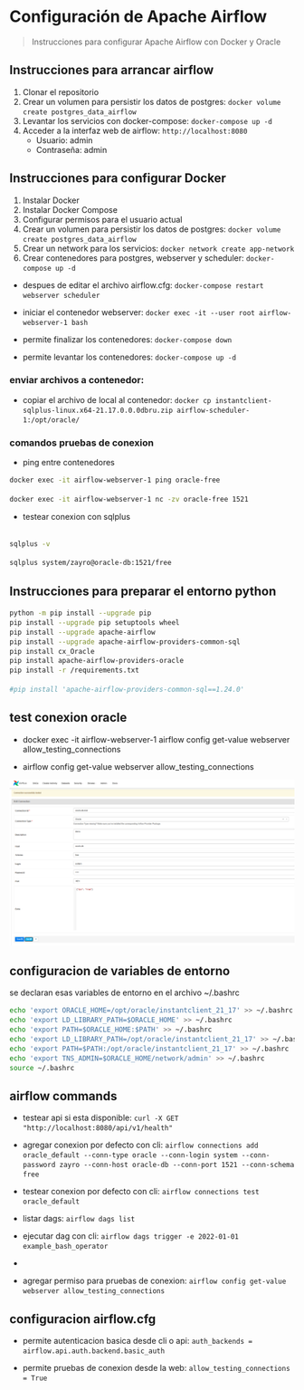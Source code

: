 # Configuración de Apache Airflow 

> Instrucciones para configurar Apache Airflow con Docker y Oracle

## Instrucciones para arrancar airflow

1. Clonar el repositorio
2. Crear un volumen para persistir los datos de postgres: `docker volume create postgres_data_airflow`
3. Levantar los servicios con docker-compose: `docker-compose up -d`
4. Acceder a la interfaz web de airflow: `http://localhost:8080`
	* Usuario: admin
	* Contraseña: admin


## Instrucciones para configurar Docker

1. Instalar Docker
2. Instalar Docker Compose
3. Configurar permisos para el usuario actual
4. Crear un volumen para persistir los datos de postgres: `docker volume create postgres_data_airflow`
5. Crear un network para los servicios: `docker network create app-network`
6. Crear contenedores para postgres, webserver y scheduler: `docker-compose up -d`
   
- despues de editar el archivo airflow.cfg: `docker-compose restart webserver scheduler`

- iniciar el contenedor webserver: `docker exec -it --user root airflow-webserver-1 bash`

- permite finalizar los contenedores: `docker-compose down`

- permite levantar los contenedores: `docker-compose up -d`
  

### enviar archivos a contenedor:

- copiar el archivo de local al contenedor: `docker cp instantclient-sqlplus-linux.x64-21.17.0.0.0dbru.zip airflow-scheduler-1:/opt/oracle/`



### comandos pruebas de conexion

- ping entre contenedores
  
```bash
docker exec -it airflow-webserver-1 ping oracle-free

docker exec -it airflow-webserver-1 nc -zv oracle-free 1521
```


- testear conexion con sqlplus

```bash

sqlplus -v

sqlplus system/zayro@oracle-db:1521/free
```


## Instrucciones para preparar el entorno python

```bash
python -m pip install --upgrade pip
pip install --upgrade pip setuptools wheel
pip install --upgrade apache-airflow
pip install --upgrade apache-airflow-providers-common-sql
pip install cx_Oracle
pip install apache-airflow-providers-oracle
pip install -r /requirements.txt

#pip install 'apache-airflow-providers-common-sql==1.24.0'
```

## test conexion oracle

- docker exec -it airflow-webserver-1 airflow config get-value webserver allow_testing_connections

- airflow config get-value webserver allow_testing_connections

![alt text](image.png)


## configuracion de variables de entorno

se declaran esas variables de entorno en el archivo ~/.bashrc


```bash
echo 'export ORACLE_HOME=/opt/oracle/instantclient_21_17' >> ~/.bashrc
echo 'export LD_LIBRARY_PATH=$ORACLE_HOME' >> ~/.bashrc
echo 'export PATH=$ORACLE_HOME:$PATH' >> ~/.bashrc
echo 'export LD_LIBRARY_PATH=/opt/oracle/instantclient_21_17' >> ~/.bashrc
echo 'export PATH=$PATH:/opt/oracle/instantclient_21_17' >> ~/.bashrc
echo 'export TNS_ADMIN=$ORACLE_HOME/network/admin' >> ~/.bashrc
source ~/.bashrc
```



## airflow commands


- testear api si esta disponible: `curl -X GET "http://localhost:8080/api/v1/health" `

- agregar conexion por defecto con cli: `airflow connections add oracle_default --conn-type oracle --conn-login system --conn-password zayro --conn-host oracle-db --conn-port 1521 --conn-schema free`

- testear conexion por defecto con cli: `airflow connections test oracle_default`

-  listar dags: `airflow dags list`

-  ejecutar dag con cli: `airflow dags trigger -e 2022-01-01 example_bash_operator`
-  
-  agregar permiso para pruebas de conexion: `airflow config get-value webserver allow_testing_connections`

## configuracion airflow.cfg

-  permite autenticacion basica desde cli o api: `auth_backends = airflow.api.auth.backend.basic_auth`

- permite pruebas de conexion desde la web: `allow_testing_connections = True`
